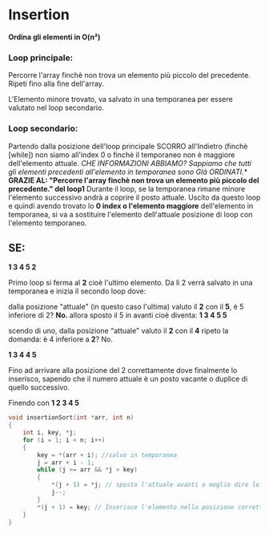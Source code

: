 # Insertion

**Ordina gli elementi in O(n²)**

### **Loop principale:**
Percorre l'array finchè non trova un elemento più piccolo del precedente.
Ripeti fino alla fine dell'array.

L'Elemento minore trovato, va salvato in una temporanea per essere valutato nel loop secondario.

### **Loop secondario:**
Partendo dalla posizione dell'loop principale SCORRO all'Indietro (finchè [while]) non siamo all'index 0 o finchè il temporaneo non è maggiore dell'elemento attuale.
**CHE INFORMAZIONI ABBIAMO? Sappiamo che* tutti gli elementi precedenti all'elemento in temporanea sono GIà ORDINATI.**
**GRAZIE AL: "Percorre l'array finchè non trova un elemento più piccolo del precedente." del loop1**
Durante il loop, se la temporanea rimane minore l'elemento successivo andrà a coprire il posto attuale.
Uscito da questo loop e quindi avendo trovato lo **0 index o l'elemento maggiore** dell'elemento in temporanea, si va a sostituire l'elemento dell'attuale posizione di loop con l'elemento temporaneo.

## SE:

**1 3 4 5 2**

Primo loop si ferma al **2** cioè l'ultimo elemento.
Da li 2 verrà salvato in una temporanea e inizia il secondo loop dove:

dalla posizione "attuale" (in questo caso l'ultima) valuto il **2** con il **5**,
è 5 inferiore di 2? **No.**
allora sposto il 5 in avanti cioè diventa:
**1 3 4 5 5**

scendo di uno, dalla posizione "attuale" valuto il **2** con il **4**
ripeto la domanda:
è 4 inferiore a **2**? No.

**1 3 4 4 5**

Fino ad arrivare alla posizione del 2 correttamente dove finalmente lo inserisco, 
sapendo che il numero attuale è un posto vacante o duplice di quello successivo.

Finendo con 
**1 2 3 4 5**

```c
void insertionSort(int *arr, int n)
{
	int i, key, *j;
	for (i = 1; i < n; i++)
	{
		key = *(arr + i); //salvo in temporanea
		j = arr + i - 1;
		while (j >= arr && *j > key)
		{
			*(j + 1) = *j; // sposto l'attuale avanti o meglio dire lo copio
			j--;
		}
		*(j + 1) = key; // Inserisce l'elemento nella posizione corretta
	}
}
```
